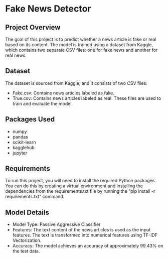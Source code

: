 
# Fake News Detector




## Project Overview

The goal of this project is to predict whether a news article is fake or real based on its content. The model is trained using a dataset from Kaggle, which contains two separate CSV files: one for fake news and another for real news.



## Dataset
The dataset is sourced from Kaggle, and it consists of two CSV files:

- Fake.csv: Contains news articles labeled as fake.
- True.csv: Contains news articles labeled as real.
These files are used to train and evaluate the model.
## Packages Used

- numpy
- pandas
- scikit-learn
- kagglehub
- jupyter

## Requirements

To run this project, you will need to install the required Python packages. You can do this by creating a virtual environment and installing the dependencies from the requirements.txt file by running the "pip install -r requirements.txt" command.



## Model Details
- Model Type: Passive Aggressive Classifier
- Features: The text content of the news articles is used as the input features. The text is transformed into numerical features using TF-IDF Vectorization.
- Accuracy: The model achieves an accuracy of approximately 99.43% on the test data.
